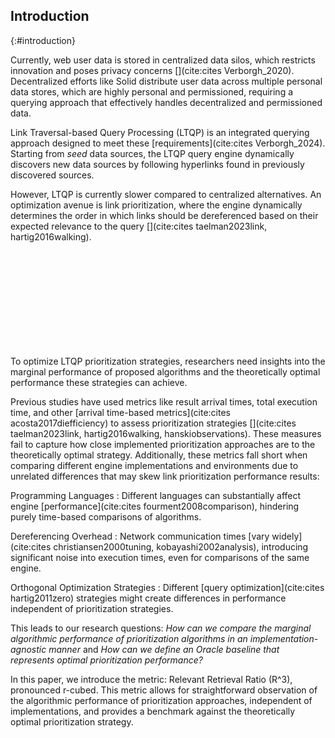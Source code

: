 ## Introduction
{:#introduction}

Currently, web user data is stored in centralized data silos, which restricts innovation and poses privacy concerns [](cite:cites Verborgh_2020). 
Decentralized efforts like Solid distribute user data across multiple personal data stores, which are highly personal and permissioned, requiring a querying approach that effectively handles decentralized and permissioned data.

Link Traversal-based Query Processing (LTQP) is an integrated querying approach designed to meet these [requirements](cite:cites Verborgh_2024).
Starting from _seed_ data sources, the LTQP query engine dynamically discovers new data sources by following hyperlinks found in previously discovered sources.

However, LTQP is currently slower compared to centralized alternatives. 
An optimization avenue is link prioritization, where the engine dynamically determines the order in which links should be dereferenced based on their expected relevance to the query [](cite:cites taelman2023link, hartig2016walking).

<span class="placeholder printonly">
<span style="display: block; height: 11em;"></span>
<!-- This is a dummy placeholder -->
</span>

To optimize LTQP prioritization strategies, researchers need insights into the marginal performance of proposed algorithms and the theoretically optimal performance these strategies can achieve.

Previous studies have used metrics like result arrival times, total execution time, and other [arrival time-based metrics](cite:cites acosta2017diefficiency) to assess prioritization strategies [](cite:cites taelman2023link, hartig2016walking, hanskiobservations).
These measures fail to capture how close implemented prioritization approaches are to the theoretically optimal strategy. 
Additionally, these metrics fall short when comparing different engine implementations and environments due to unrelated differences that may skew link prioritization performance results:

Programming Languages
: Different languages can substantially affect engine [performance](cite:cites fourment2008comparison), hindering purely time-based comparisons of algorithms.

Dereferencing Overhead
: Network communication times [vary widely](cite:cites christiansen2000tuning, kobayashi2002analysis), introducing significant noise into execution times, even for comparisons of the same engine.

Orthogonal Optimization Strategies
: Different [query optimization](cite:cites hartig2011zero) strategies might create differences in performance independent of prioritization strategies. 

This leads to our research questions: _How can we compare the marginal algorithmic performance of prioritization algorithms in an implementation-agnostic manner_ and _How can we define an Oracle baseline that represents optimal prioritization performance?_

In this paper, we introduce the metric: Relevant Retrieval Ratio (R^3), pronounced r-cubed. 
This metric allows for straightforward observation of the algorithmic performance of prioritization approaches, independent of implementations, and provides a benchmark against the theoretically optimal prioritization strategy.